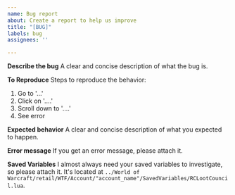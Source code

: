 ```yaml
---
name: Bug report
about: Create a report to help us improve
title: "[BUG]"
labels: bug
assignees: ''

---
```


**Describe the bug**
A clear and concise description of what the bug is.

**To Reproduce**
Steps to reproduce the behavior:
1. Go to '...'
2. Click on '....'
3. Scroll down to '....'
4. See error

**Expected behavior**
A clear and concise description of what you expected to happen.

**Error message**
If you get an error message, please attach it.

**Saved Variables**
I almost always need your saved variables to investigate, so please attach it. It's located at `../World of Warcraft/retail/WTF/Account/"account_name"/SavedVariables/RCLootCouncil.lua`.

